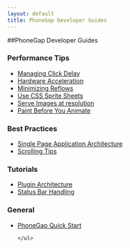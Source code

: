 ```yaml
---
layout: default
title: PhoneGap Developer Guides
---
```


##PhoneGap Developer Guides
   
<div class="container">    
    <h3>Performance Tips</h3>
    <ul>
        <li><a href="develop/managing-click-delay.html">Managing Click Delay</a></li>
        <li><a href="develop/perf-tip-hardware-acceleration.html"> Hardware Acceleration</a></li>
        <li><a href="develop/perf-tip-minimize-reflows.html"> Minimizing Reflows</a></li>
        <li><a href="develop/perf-tip-css-sprite-sheets.html"> Use CSS Sprite Sheets</a></li>
        <li><a href="develop/perf-tip-serve-images-at-resolution.html"> Serve Images at resolution</a></li>
        <li><a href="develop/perf_tip_paint_before_you_animate.html"> Paint Before You Animate</a></li>
    </ul>
    <h3>Best Practices</h3>
    <ul>
        <li><a href="develop/single-page-architecture.html">Single Page Application Architecture</a></li>
        <li><a href="develop/scrolling-tips.html">Scrolling Tips</a></li>
    </ul>
    <h3>Tutorials</h3>
    <ul>
        <li><a href="develop/plugin-architecture.html">Plugin Architecture</a></li>
        <li><a href="develop/status-bar-handling.html">Status Bar Handling</a></li>
    </ul>
    <h3>General</h3>
    <ul>
        <li><a href="develop/quickstart.html">PhoneGap Quick Start</a></li>
        
    </ul>
</div>
